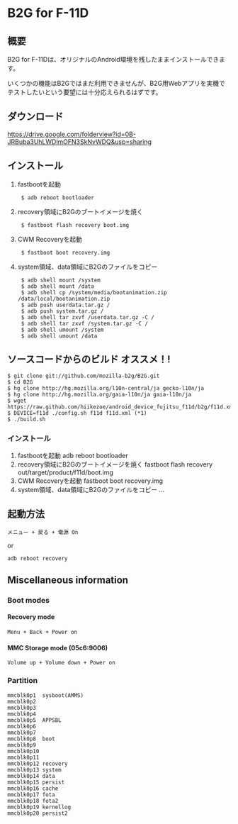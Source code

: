 # B2G for F-11D

## 概要

B2G for F-11Dは、オリジナルのAndroid環境を残したままインストールできます。

いくつかの機能はB2Gではまだ利用できませんが、B2G用Webアプリを実機でテストしたいという要望には十分応えられるはずです。

## ダウンロード
<https://drive.google.com/folderview?id=0B-JRBuba3UhLWDlmOFN3SkNvWDQ&usp=sharing>

## インストール
1. fastbootを起動

        $ adb reboot bootloader

2. recovery領域にB2Gのブートイメージを焼く

        $ fastboot flash recovery boot.img

3. CWM Recoveryを起動

        $ fastboot boot recovery.img

4. system領域、data領域にB2Gのファイルをコピー

        $ adb shell mount /system
        $ adb shell mount /data
        $ adb shell cp /system/media/bootanimation.zip /data/local/bootanimation.zip
        $ adb push userdata.tar.gz /
        $ adb push system.tar.gz /
        $ adb shell tar zxvf /userdata.tar.gz -C /
        $ adb shell tar zxvf /system.tar.gz -C /
        $ adb shell umount /system
        $ adb shell umount /data

## ソースコードからのビルド オススメ！!

    $ git clone git://github.com/mozilla-b2g/B2G.git
    $ cd B2G
    $ hg clone http://hg.mozilla.org/l10n-central/ja gecko-l10n/ja
    $ hg clone http://hg.mozilla.org/gaia-l10n/ja gaia-l10n/ja
    $ wget https://raw.github.com/hiikezoe/android_device_fujitsu_f11d/b2g/f11d.xml
    $ DEVICE=f11d ./config.sh f11d f11d.xml (*1)
    $ ./build.sh

### インストール

1. fastbootを起動
    adb reboot bootloader
2. recovery領域にB2Gのブートイメージを焼く
    fastboot flash recovery out/target/product/f11d/boot.img
3. CWM Recoveryを起動
    fastboot boot recovery.img
4. system領域、data領域にB2Gのファイルをコピー
    ...

## 起動方法
    メニュー + 戻る + 電源 On

or

    adb reboot recovery

## Miscellaneous information

### Boot modes

#### Recovery mode
    Menu + Back + Power on

#### MMC Storage mode (05c6:9006)
    Volume up + Volume down + Power on

### Partition

    mmcblk0p1  sysboot(AMMS)
    mmcblk0p2
    mmcblk0p3
    mmcblk0p4
    mmcblk0p5  APPSBL
    mmcblk0p6
    mmcblk0p7
    mmcblk0p8  boot
    mmcblk0p9
    mmcblk0p10
    mmcblk0p11
    mmcblk0p12 recovery
    mmcblk0p13 system
    mmcblk0p14 data
    mmcblk0p15 persist
    mmcblk0p16 cache
    mmcblk0p17 fota
    mmcblk0p18 fota2
    mmcblk0p19 kernellog
    mmcblk0p20 persist2
